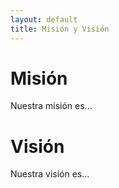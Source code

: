 ```yaml
---
layout: default
title: Misión y Visión
---
```


# Misión

Nuestra misión es...

# Visión

Nuestra visión es...
